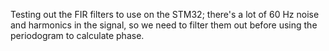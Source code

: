 Testing out the FIR filters to use on the STM32; there's a lot of 60 Hz noise and harmonics in the signal, so we need to filter them out before using the periodogram to calculate phase.
